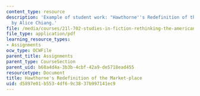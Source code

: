 ```yaml
---
content_type: resource
description: 'Example of student work: "Hawthorne''s Redefinition of the Market-place"
  by Alice Chiang.'
file: /media/courses/21l-702-studies-in-fiction-rethinking-the-american-masterpiece-fall-2007/d5897e01b5534df69c3837b997141ec9_achiang_essay1.pdf
file_type: application/pdf
learning_resource_types:
- Assignments
ocw_type: OCWFile
parent_title: Assignments
parent_type: CourseSection
parent_uid: b68a4d4a-3b3b-4cbf-42a9-de5718ead455
resourcetype: Document
title: Hawthorne's Redefinition of the Market-place
uid: d5897e01-b553-4df6-9c38-37b997141ec9
---
```

